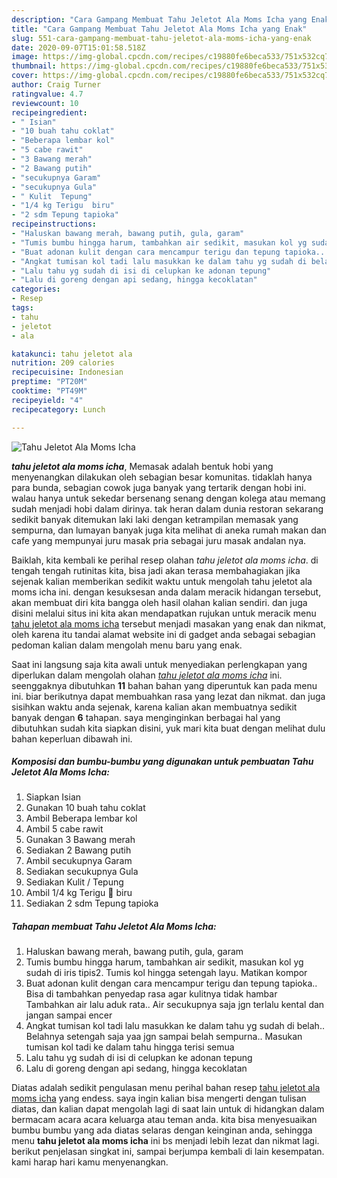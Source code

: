 ```yaml
---
description: "Cara Gampang Membuat Tahu Jeletot Ala Moms Icha yang Enak"
title: "Cara Gampang Membuat Tahu Jeletot Ala Moms Icha yang Enak"
slug: 551-cara-gampang-membuat-tahu-jeletot-ala-moms-icha-yang-enak
date: 2020-09-07T15:01:58.518Z
image: https://img-global.cpcdn.com/recipes/c19880fe6beca533/751x532cq70/tahu-jeletot-ala-moms-icha-foto-resep-utama.jpg
thumbnail: https://img-global.cpcdn.com/recipes/c19880fe6beca533/751x532cq70/tahu-jeletot-ala-moms-icha-foto-resep-utama.jpg
cover: https://img-global.cpcdn.com/recipes/c19880fe6beca533/751x532cq70/tahu-jeletot-ala-moms-icha-foto-resep-utama.jpg
author: Craig Turner
ratingvalue: 4.7
reviewcount: 10
recipeingredient:
- " Isian"
- "10 buah tahu coklat"
- "Beberapa lembar kol"
- "5 cabe rawit"
- "3 Bawang merah"
- "2 Bawang putih"
- "secukupnya Garam"
- "secukupnya Gula"
- " Kulit  Tepung"
- "1/4 kg Terigu  biru"
- "2 sdm Tepung tapioka"
recipeinstructions:
- "Haluskan bawang merah, bawang putih, gula, garam"
- "Tumis bumbu hingga harum, tambahkan air sedikit, masukan kol yg sudah di iris tipis2. Tumis kol hingga setengah layu. Matikan kompor"
- "Buat adonan kulit dengan cara mencampur terigu dan tepung tapioka.. Bisa di tambahkan penyedap rasa agar kulitnya tidak hambar Tambahkan air lalu aduk rata.. Air secukupnya saja jgn terlalu kental dan jangan sampai encer"
- "Angkat tumisan kol tadi lalu masukkan ke dalam tahu yg sudah di belah.. Belahnya setengah saja yaa jgn sampai belah sempurna.. Masukan tumisan kol tadi ke dalam tahu hingga terisi semua"
- "Lalu tahu yg sudah di isi di celupkan ke adonan tepung"
- "Lalu di goreng dengan api sedang, hingga kecoklatan"
categories:
- Resep
tags:
- tahu
- jeletot
- ala

katakunci: tahu jeletot ala 
nutrition: 209 calories
recipecuisine: Indonesian
preptime: "PT20M"
cooktime: "PT49M"
recipeyield: "4"
recipecategory: Lunch

---
```



![Tahu Jeletot Ala Moms Icha](https://img-global.cpcdn.com/recipes/c19880fe6beca533/751x532cq70/tahu-jeletot-ala-moms-icha-foto-resep-utama.jpg)

<b><i>tahu jeletot ala moms icha</i></b>, Memasak adalah bentuk hobi yang menyenangkan dilakukan oleh sebagian besar komunitas. tidaklah hanya para bunda, sebagian cowok juga banyak yang tertarik dengan hobi ini. walau hanya untuk sekedar bersenang senang dengan kolega atau memang sudah menjadi hobi dalam dirinya. tak heran dalam dunia restoran sekarang sedikit banyak ditemukan laki laki dengan ketrampilan memasak yang sempurna, dan lumayan banyak juga kita melihat di aneka rumah makan dan cafe yang mempunyai juru masak pria sebagai juru masak andalan nya.



Baiklah, kita kembali ke perihal resep olahan <i>tahu jeletot ala moms icha</i>. di tengah tengah rutinitas kita, bisa jadi akan terasa membahagiakan jika sejenak kalian memberikan sedikit waktu untuk mengolah tahu jeletot ala moms icha ini. dengan kesuksesan anda dalam meracik hidangan tersebut, akan membuat diri kita bangga oleh hasil olahan kalian sendiri. dan juga disini melalui situs ini kita akan mendapatkan rujukan untuk meracik menu <u>tahu jeletot ala moms icha</u> tersebut menjadi masakan yang enak dan nikmat, oleh karena itu tandai alamat website ini di gadget anda sebagai sebagian pedoman kalian dalam mengolah menu baru yang enak.


Saat ini langsung saja kita awali untuk menyediakan perlengkapan yang diperlukan dalam mengolah olahan <u><i>tahu jeletot ala moms icha</i></u> ini. seenggaknya dibutuhkan <b>11</b> bahan bahan yang diperuntuk kan pada menu ini. biar berikutnya dapat membuahkan rasa yang lezat dan nikmat. dan juga sisihkan waktu anda sejenak, karena kalian akan membuatnya sedikit banyak dengan <b>6</b> tahapan. saya menginginkan berbagai hal yang dibutuhkan sudah kita siapkan disini, yuk mari kita buat dengan melihat dulu bahan keperluan dibawah ini.

<!--inarticleads1-->

##### Komposisi dan bumbu-bumbu yang digunakan untuk pembuatan Tahu Jeletot Ala Moms Icha:

1. Siapkan  Isian
1. Gunakan 10 buah tahu coklat
1. Ambil Beberapa lembar kol
1. Ambil 5 cabe rawit
1. Gunakan 3 Bawang merah
1. Sediakan 2 Bawang putih
1. Ambil secukupnya Garam
1. Sediakan secukupnya Gula
1. Sediakan  Kulit / Tepung
1. Ambil 1/4 kg Terigu 🔼 biru
1. Sediakan 2 sdm Tepung tapioka




<!--inarticleads2-->

##### Tahapan membuat Tahu Jeletot Ala Moms Icha:

1. Haluskan bawang merah, bawang putih, gula, garam
1. Tumis bumbu hingga harum, tambahkan air sedikit, masukan kol yg sudah di iris tipis2. Tumis kol hingga setengah layu. Matikan kompor
1. Buat adonan kulit dengan cara mencampur terigu dan tepung tapioka.. Bisa di tambahkan penyedap rasa agar kulitnya tidak hambar Tambahkan air lalu aduk rata.. Air secukupnya saja jgn terlalu kental dan jangan sampai encer
1. Angkat tumisan kol tadi lalu masukkan ke dalam tahu yg sudah di belah.. Belahnya setengah saja yaa jgn sampai belah sempurna.. Masukan tumisan kol tadi ke dalam tahu hingga terisi semua
1. Lalu tahu yg sudah di isi di celupkan ke adonan tepung
1. Lalu di goreng dengan api sedang, hingga kecoklatan




Diatas adalah sedikit pengulasan menu perihal bahan resep <u>tahu jeletot ala moms icha</u> yang endess. saya ingin kalian bisa mengerti dengan tulisan diatas, dan kalian dapat mengolah lagi di saat lain untuk di hidangkan dalam bermacam acara acara keluarga atau teman anda. kita bisa menyesuaikan bumbu bumbu yang ada diatas selaras dengan keinginan anda, sehingga menu <b>tahu jeletot ala moms icha</b> ini bs menjadi lebih lezat dan nikmat lagi. berikut penjelasan singkat ini, sampai berjumpa kembali di lain kesempatan. kami harap hari kamu menyenangkan.

